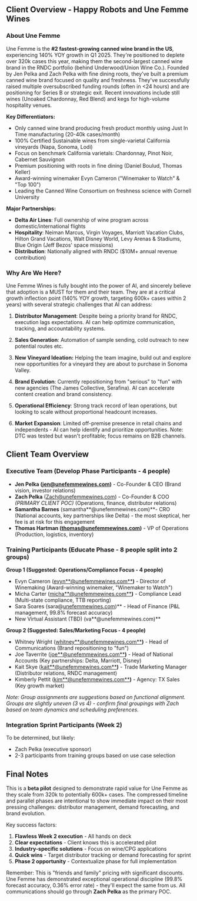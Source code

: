 ## **Client Overview \- Happy Robots and Une Femme Wines**

### **About Une Femme**

Une Femme is the **\#2 fastest-growing canned wine brand in the US**, experiencing 140% YOY growth in Q1 2025\. They're positioned to deplete over 320k cases this year, making them the second-largest canned wine brand in the RNDC portfolio (behind Underwood/Union Wine Co.). Founded by Jen Pelka and Zach Pelka with fine dining roots, they've built a premium canned wine brand focused on quality and freshness. They've successfully raised multiple oversubscribed funding rounds (often in \<24 hours) and are positioning for Series B or strategic exit. Recent innovations include still wines (Unoaked Chardonnay, Red Blend) and kegs for high-volume hospitality venues.

**Key Differentiators:**

* Only canned wine brand producing fresh product monthly using Just In Time manufacturing (20-40k cases/month)  
* 100% Certified Sustainable wines from single-varietal California vineyards (Napa, Sonoma, Lodi)  
* Focus on benchmark California varietals: Chardonnay, Pinot Noir, Cabernet Sauvignon  
* Premium positioning with roots in fine dining (Daniel Boulud, Thomas Keller)  
* Award-winning winemaker Evyn Cameron ("Winemaker to Watch" & "Top 100")  
* Leading the Canned Wine Consortium on freshness science with Cornell University

**Major Partnerships:**

* **Delta Air Lines**: Full ownership of wine program across domestic/international flights  
* **Hospitality**: Neiman Marcus, Virgin Voyages, Marriott Vacation Clubs, Hilton Grand Vacations, Walt Disney World, Levy Arenas & Stadiums, Blue Origin (Jeff Bezos' space missions)  
* **Distribution**: Nationally aligned with RNDC ($10M+ annual revenue contribution)

### 

### **Why Are We Here?**

Une Femme Wines is fully bought into the power of AI, and sincerely believe that adoption is a MUST for them and their team. They are at a critical growth inflection point (140% YOY growth, targeting 600k+ cases within 2 years) with several strategic challenges that AI can address:

1. **Distributor Management**: Despite being a priority brand for RNDC, execution lags expectations. AI can help optimize communication, tracking, and accountability systems.

2. **Sales Generation**: Automation of sample sending, cold outreach to new potential routes etc.

3. **New Vineyard Ideation:** Helping the team imagine, build out and explore new opportunities for a vineyard they are about to purchase in Sonoma Valley.

4. **Brand Evolution**: Currently repositioning from "serious" to "fun" with new agencies (The James Collective, Serafina). AI can accelerate content creation and brand consistency.

5. **Operational Efficiency**: Strong track record of lean operations, but looking to scale without proportional headcount increases.

6. **Market Expansion**: Limited off-premise presence in retail chains and independents \- AI can help identify and prioritize opportunities. Note: DTC was tested but wasn't profitable; focus remains on B2B channels.

## 

## **Client Team Overview**

### **Executive Team (Develop Phase Participants \- 4 people)**

* **Jen Pelka (jen@unefemmewines.com)** \- Co-Founder & CEO (Brand vision, investor relations)  
* **Zach Pelka** ([Zach@unefemmewines.com](mailto:Zach@unefemmewines.com)) \- Co-Founder & COO *(PRIMARY CLIENT POC)* (Operations, finance, distributor relations)  
* **Samantha Barnes** (samantha**@unefemmewines.com)**\- CRO (National accounts, key partnerships like Delta) \- the most skeptical, her fee is at risk for this engagement  
* **Thomas Hartman (thomas@unefemmewines.com)** \- VP of Operations (Production, logistics, inventory)

### **Training Participants (Educate Phase \- 8 people split into 2 groups)**

**Group 1 (Suggested: Operations/Compliance Focus \- 4 people)**

* Evyn Cameron ([evyn**@unefemmewines.com**](mailto:evyn@unefemmewines.com)**)** \- Director of Winemaking (Award-winning winemaker, "Winemaker to Watch")  
* Micha Carter ([micha**@unefemmewines.com**](mailto:micha@unefemmewines.com)**)** \- Compliance Lead (Multi-state compliance, TTB reporting)  
* Sara Soares (sara@[unefemmewines.com](http://unefemmewines.com))** \- Head of Finance (P\&L management, 99.8% forecast accuracy)  
* New Virtual Assistant (TBD) (va**@unefemmewines.com)**

**Group 2 (Suggested: Sales/Marketing Focus \- 4 people)**

* Whitney Wright ([whitney**@unefemmewines.com**](mailto:whitney@unefemmewines.com)**)** \- Head of Communications (Brand repositioning to "fun")  
* Joe Taverrite ([joe**@unefemmewines.com**](mailto:joe@unefemmewines.com)**)** \- Head of National Accounts (Key partnerships: Delta, Marriott, Disney)  
* Kait Skye ([kait**@unefemmewines.com**](mailto:kait@unefemmewines.com)**)** \- Trade Marketing Manager (Distributor relations, RNDC management)  
* Kimberly Pettit ([kim**@unefemmewines.com**](mailto:kim@unefemmewines.com)**)** \- Agency: TX Sales (Key growth market)

*Note: Group assignments are suggestions based on functional alignment. Groups are slightly uneven (3 vs 4\) \- confirm final groupings with Zach based on team dynamics and scheduling preferences.*

### **Integration Sprint Participants (Week 2\)**

To be determined, but likely:

* Zach Pelka (executive sponsor)  
* 2-3 participants from training groups based on use case selection

## **Final Notes**

This is a **beta pilot** designed to demonstrate rapid value for Une Femme as they scale from 320k to potentially 600k+ cases. The compressed timeline and parallel phases are intentional to show immediate impact on their most pressing challenges: distributor management, demand forecasting, and brand evolution.

Key success factors:

1. **Flawless Week 2 execution** \- All hands on deck  
2. **Clear expectations** \- Client knows this is accelerated pilot  
3. **Industry-specific solutions** \- Focus on wine/CPG applications  
4. **Quick wins** \- Target distributor tracking or demand forecasting for sprint  
5. **Phase 2 opportunity** \- Contextualize phase for full implementation

Remember: This is "friends and family" pricing with significant discounts. Une Femme has demonstrated exceptional operational discipline (99.8% forecast accuracy, 0.36% error rate) \- they'll expect the same from us. All communications should go through **Zach Pelka** as the primary POC.
